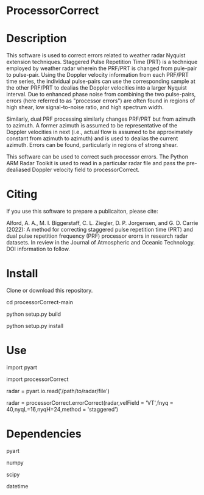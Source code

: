 # ProcessorCorrect

# Description
This software is used to correct errors related to weather radar Nyquist extension techniques. Staggered Pulse Repetition Time (PRT) is a technique employed by weather radar wherein the PRF/PRT is changed from pule-pair to pulse-pair. Using the Doppler velocity information from each PRF/PRT time series, the individual pulse-pairs can use the corresponding sample at the other PRF/PRT to dealias the Doppler velocities into a larger Nyquist interval. Due to enhanced phase noise from combining the two pulse-pairs, errors (here referred to as "processor errors") are often found in regions of high shear, low signal-to-noise ratio, and high spectrum width.

Similarly, dual PRF processing similarly changes PRF/PRT but from azimuth to azimuth. A former azimuth is assumed to be representative of the Doppler velocities in next (i.e., actual flow is assumed to be approximately constant from azimuth to azimuth) and is used to dealias the current azimuth. Errors can be found, particularly in regions of strong shear.

This software can be used to correct such processor errors. The Python ARM Radar Toolkit is used to read in a particular radar file and pass the pre-dealiased Doppler velocity field to processorCorrect.

# Citing
If you use this software to prepare a publicaiton, please cite:

Alford, A. A., M. I. Biggerstaff, C. L. Ziegler, D. P. Jorgensen, and G. D. Carrie (2022): A method for correcting staggered pulse repetition time (PRT) and dual pulse repetition frequency (PRF) processor erorrs in research radar datasets. In review in the Journal of Atmospheric and Oceanic Technology. DOI information to follow.

# Install

Clone or download this repository.

cd processorCorrect-main

python setup.py build

python setup.py install

# Use

import pyart

import processorCorrect

radar = pyart.io.read('/path/to/radar/file')

radar = processorCorrect.errorCorrect(radar,velField = 'VT',fnyq = 40,nyqL=16,nyqH=24,method = 'staggered')

# Dependencies

pyart

numpy

scipy

datetime
